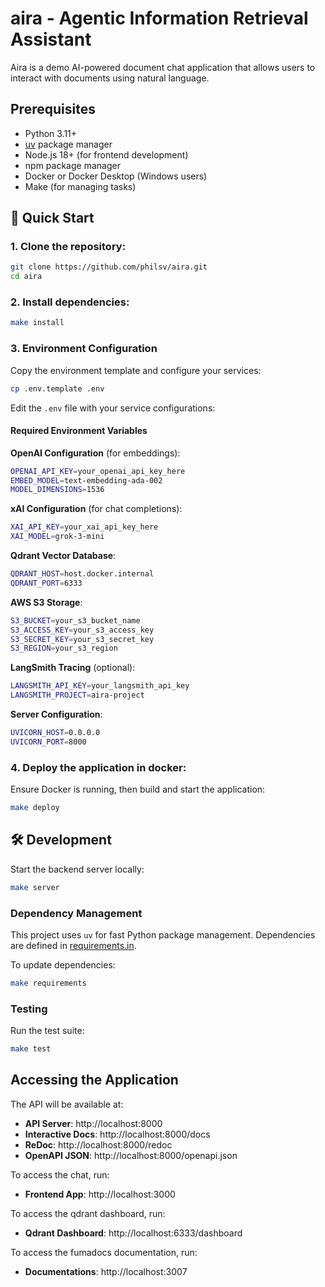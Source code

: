# aira - Agentic Information Retrieval Assistant

Aira is a demo AI-powered document chat application that allows users to interact with documents using natural language.

## Prerequisites

- Python 3.11+
- [uv](https://docs.astral.sh/uv/) package manager
- Node.js 18+ (for frontend development)
- npm package manager
- Docker or Docker Desktop (Windows users)
- Make (for managing tasks)

## 🚀 Quick Start

### 1. Clone the repository:

```bash
git clone https://github.com/philsv/aira.git
cd aira
```

### 2. Install dependencies:

```bash
make install
```

### 3. Environment Configuration

Copy the environment template and configure your services:

```bash
cp .env.template .env
```

Edit the `.env` file with your service configurations:

#### Required Environment Variables

**OpenAI Configuration** (for embeddings):

```bash
OPENAI_API_KEY=your_openai_api_key_here
EMBED_MODEL=text-embedding-ada-002
MODEL_DIMENSIONS=1536
```

**xAI Configuration** (for chat completions):

```bash
XAI_API_KEY=your_xai_api_key_here
XAI_MODEL=grok-3-mini
```

**Qdrant Vector Database**:

```bash
QDRANT_HOST=host.docker.internal
QDRANT_PORT=6333
```

**AWS S3 Storage**:

```bash
S3_BUCKET=your_s3_bucket_name
S3_ACCESS_KEY=your_s3_access_key
S3_SECRET_KEY=your_s3_secret_key
S3_REGION=your_s3_region
```

**LangSmith Tracing** (optional):

```bash
LANGSMITH_API_KEY=your_langsmith_api_key
LANGSMITH_PROJECT=aira-project
```

**Server Configuration**:

```bash
UVICORN_HOST=0.0.0.0
UVICORN_PORT=8000
```

### 4. Deploy the application in docker:

Ensure Docker is running, then build and start the application:

```bash
make deploy
```

## 🛠️ Development

Start the backend server locally:

```bash
make server
```

### Dependency Management

This project uses `uv` for fast Python package management. Dependencies are defined in [requirements.in](requirements.in).

To update dependencies:

```bash
make requirements
```

### Testing

Run the test suite:

```bash
make test
```

## Accessing the Application

The API will be available at:

- **API Server**: http://localhost:8000
- **Interactive Docs**: http://localhost:8000/docs
- **ReDoc**: http://localhost:8000/redoc
- **OpenAPI JSON**: http://localhost:8000/openapi.json

To access the chat, run:

- **Frontend App**: http://localhost:3000

To access the qdrant dashboard, run:

- **Qdrant Dashboard**: http://localhost:6333/dashboard

To access the fumadocs documentation, run:

- **Documentations**: http://localhost:3007
